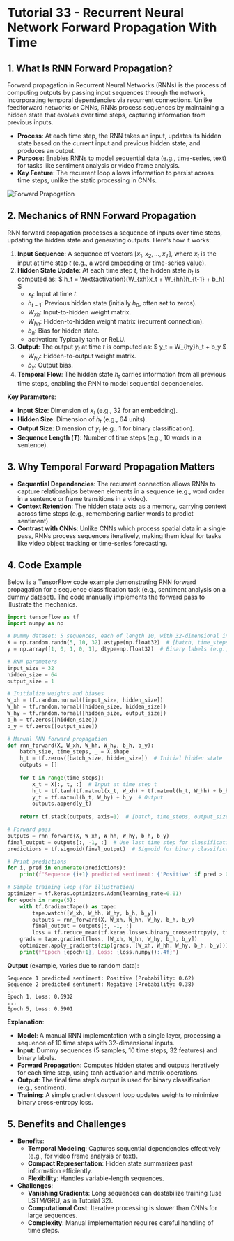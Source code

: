 # Tutorial 33 - Recurrent Neural Network Forward Propagation With Time

## 1. What Is RNN Forward Propagation?
Forward propagation in Recurrent Neural Networks (RNNs) is the process of computing outputs by passing input sequences through the network, incorporating temporal dependencies via recurrent connections. Unlike feedforward networks or CNNs, RNNs process sequences by maintaining a hidden state that evolves over time steps, capturing information from previous inputs.

- **Process**: At each time step, the RNN takes an input, updates its hidden state based on the current input and previous hidden state, and produces an output.
- **Purpose**: Enables RNNs to model sequential data (e.g., time-series, text) for tasks like sentiment analysis or video frame analysis.
- **Key Feature**: The recurrent loop allows information to persist across time steps, unlike the static processing in CNNs.

![Forward Prapogation](src\forward_prop_rnn.jpg)

## 2. Mechanics of RNN Forward Propagation
RNN forward propagation processes a sequence of inputs over time steps, updating the hidden state and generating outputs. Here’s how it works:

1. **Input Sequence**: A sequence of vectors $[x_1, x_2, \dots, x_T]$, where $x_t$ is the input at time step $t$ (e.g., a word embedding or time-series value).
2. **Hidden State Update**: At each time step $t$, the hidden state $h_t$ is computed as:
   $ h_t = \text{activation}(W_{xh}x_t + W_{hh}h_{t-1} + b_h) $
   - $x_t$: Input at time $t$.
   - $h_{t-1}$: Previous hidden state (initially $h_0$, often set to zeros).
   - $W_{xh}$: Input-to-hidden weight matrix.
   - $W_{hh}$: Hidden-to-hidden weight matrix (recurrent connection).
   - $b_h$: Bias for hidden state.
   - $\text{activation}$: Typically tanh or ReLU.
3. **Output**: The output $y_t$ at time $t$ is computed as:
   $ y_t = W_{hy}h_t + b_y $
   - $W_{hy}$: Hidden-to-output weight matrix.
   - $b_y$: Output bias.
4. **Temporal Flow**: The hidden state $h_t$ carries information from all previous time steps, enabling the RNN to model sequential dependencies.

**Key Parameters**:
- **Input Size**: Dimension of $x_t$ (e.g., 32 for an embedding).
- **Hidden Size**: Dimension of $h_t$ (e.g., 64 units).
- **Output Size**: Dimension of $y_t$ (e.g., 1 for binary classification).
- **Sequence Length ($T$)**: Number of time steps (e.g., 10 words in a sentence).


## 3. Why Temporal Forward Propagation Matters
- **Sequential Dependencies**: The recurrent connection allows RNNs to capture relationships between elements in a sequence (e.g., word order in a sentence or frame transitions in a video).
- **Context Retention**: The hidden state acts as a memory, carrying context across time steps (e.g., remembering earlier words to predict sentiment).
- **Contrast with CNNs**: Unlike CNNs which process spatial data in a single pass, RNNs process sequences iteratively, making them ideal for tasks like video object tracking or time-series forecasting.


## 4. Code Example
Below is a TensorFlow code example demonstrating RNN forward propagation for a sequence classification task (e.g., sentiment analysis on a dummy dataset). The code manually implements the forward pass to illustrate the mechanics.

```python
import tensorflow as tf
import numpy as np

# Dummy dataset: 5 sequences, each of length 10, with 32-dimensional inputs
X = np.random.randn(5, 10, 32).astype(np.float32)  # [batch, time_steps, input_size]
y = np.array([1, 0, 1, 0, 1], dtype=np.float32)  # Binary labels (e.g., sentiment)

# RNN parameters
input_size = 32
hidden_size = 64
output_size = 1

# Initialize weights and biases
W_xh = tf.random.normal([input_size, hidden_size])
W_hh = tf.random.normal([hidden_size, hidden_size])
W_hy = tf.random.normal([hidden_size, output_size])
b_h = tf.zeros([hidden_size])
b_y = tf.zeros([output_size])

# Manual RNN forward propagation
def rnn_forward(X, W_xh, W_hh, W_hy, b_h, b_y):
    batch_size, time_steps, _ = X.shape
    h_t = tf.zeros([batch_size, hidden_size])  # Initial hidden state
    outputs = []
    
    for t in range(time_steps):
        x_t = X[:, t, :]  # Input at time step t
        h_t = tf.tanh(tf.matmul(x_t, W_xh) + tf.matmul(h_t, W_hh) + b_h)  # Hidden state update
        y_t = tf.matmul(h_t, W_hy) + b_y  # Output
        outputs.append(y_t)
    
    return tf.stack(outputs, axis=1)  # [batch, time_steps, output_size]

# Forward pass
outputs = rnn_forward(X, W_xh, W_hh, W_hy, b_h, b_y)
final_output = outputs[:, -1, :]  # Use last time step for classification
predictions = tf.sigmoid(final_output)  # Sigmoid for binary classification

# Print predictions
for i, pred in enumerate(predictions):
    print(f"Sequence {i+1} predicted sentiment: {'Positive' if pred > 0.5 else 'Negative'} (Probability: {pred.numpy()[0]:.2f})")

# Simple training loop (for illustration)
optimizer = tf.keras.optimizers.Adam(learning_rate=0.01)
for epoch in range(5):
    with tf.GradientTape() as tape:
        tape.watch([W_xh, W_hh, W_hy, b_h, b_y])
        outputs = rnn_forward(X, W_xh, W_hh, W_hy, b_h, b_y)
        final_output = outputs[:, -1, :]
        loss = tf.reduce_mean(tf.keras.losses.binary_crossentropy(y, tf.sigmoid(final_output)))
    grads = tape.gradient(loss, [W_xh, W_hh, W_hy, b_h, b_y])
    optimizer.apply_gradients(zip(grads, [W_xh, W_hh, W_hy, b_h, b_y]))
    print(f"Epoch {epoch+1}, Loss: {loss.numpy():.4f}")
```

**Output** (example, varies due to random data):
```
Sequence 1 predicted sentiment: Positive (Probability: 0.62)
Sequence 2 predicted sentiment: Negative (Probability: 0.38)
...
Epoch 1, Loss: 0.6932
...
Epoch 5, Loss: 0.5901
```

**Explanation**:
- **Model**: A manual RNN implementation with a single layer, processing a sequence of 10 time steps with 32-dimensional inputs.
- **Input**: Dummy sequences (5 samples, 10 time steps, 32 features) and binary labels.
- **Forward Propagation**: Computes hidden states and outputs iteratively for each time step, using tanh activation and matrix operations.
- **Output**: The final time step’s output is used for binary classification (e.g., sentiment).
- **Training**: A simple gradient descent loop updates weights to minimize binary cross-entropy loss.


## 5. Benefits and Challenges
- **Benefits**:
  - **Temporal Modeling**: Captures sequential dependencies effectively (e.g., for video frame analysis or text).
  - **Compact Representation**: Hidden state summarizes past information efficiently.
  - **Flexibility**: Handles variable-length sequences.
- **Challenges**:
  - **Vanishing Gradients**: Long sequences can destabilize training (use LSTM/GRU, as in Tutorial 32).
  - **Computational Cost**: Iterative processing is slower than CNNs for large sequences.
  - **Complexity**: Manual implementation requires careful handling of time steps.

